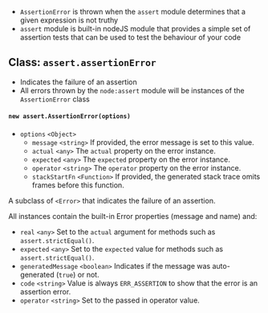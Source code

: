 - `AssertionError` is thrown when the `assert` module determines that a given expression is not truthy
- `assert` module is built-in nodeJS module that provides a simple set of assertion tests that can be used to test the behaviour of your code

## Class: `assert.assertionError`

- Indicates the failure of an assertion
- All errors thrown by the `node:assert` module will be instances of the `AssertionError` class

#### `new assert.AssertionError(options)`

- `options` `<Object>`
    - `message` `<string>` If provided, the error message is set to this value.
    - `actual` `<any>` The `actual` property on the error instance.
    - `expected` `<any>` The `expected` property on the error instance.
    - `operator` `<string>` The `operator` property on the error instance.
    - `stackStartFn` `<Function>` If provided, the generated stack trace omits frames before this function.

A subclass of `<Error>` that indicates the failure of an assertion.

All instances contain the built-in Error properties (message and name) and:

- `real` `<any>` Set to the `actual` argument for methods such as `assert.strictEqual()`.
- `expected` `<any>` Set to the `expected` value for methods such as `assert.strictEqual()`.
- `generatedMessage` `<boolean>` Indicates if the message was auto-generated (`true`) or not.
- `code` `<string>` Value is always `ERR_ASSERTION` to show that the error is an assertion error.
- `operator` `<string>` Set to the passed in operator value.